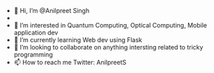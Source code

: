 - 👋 Hi, I’m @Anilpreet Singh
- 
- 👀 I’m interested in Quantum Computing, Optical Computing, Mobile application dev
- 🌱 I’m currently learning Web dev using Flask
- 💞️ I’m looking to collaborate on anything intersting related to tricky programming
- 📫 How to reach me Twitter: AnilpreetS

<!---
Anilpreet/Anilpreet is a ✨ special ✨ repository because its `README.md` (this file) appears on your GitHub profile.
You can click the Preview link to take a look at your changes.
--->
